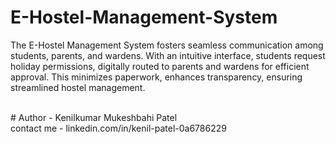 # E-Hostel-Management-System
The E-Hostel Management System fosters seamless communication among students, parents, and wardens. With an intuitive interface, students request holiday permissions, digitally routed to parents and wardens for efficient approval. This minimizes paperwork, enhances transparency, ensuring streamlined hostel management.

<br>
# Author - Kenilkumar Mukeshbahi Patel
<br>
contact me - linkedin.com/in/kenil-patel-0a6786229
